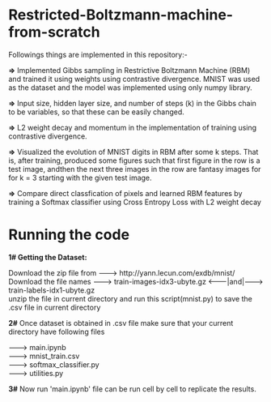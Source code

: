 # Restricted-Boltzmann-machine-from-scratch
Followings things are implemented in this repository:-

<p><b>=></b> Implemented Gibbs sampling in Restrictive Boltzmann Machine (RBM) and trained it using
weights using contrastive divergence. MNIST was used as the dataset and the model was implemented using only numpy library.</p>
<p><b>=></b> Input size, hidden layer size, and number of steps (k) in the Gibbs chain to be variables, so that these can be easily changed.</p>
<p><b>=></b> L2 weight decay and momentum in the implementation of training using contrastive divergence.</p>
<p><b>=></b> Visualized the evolution of MNIST digits in RBM after some k steps. That is, after training, produced some figures such that first figure in the row is a test image, andthen the next three images in the row are fantasy images for for k = 3 starting with the given test image.</p>
<p><b>=></b> Compare direct classfication of pixels and learned RBM features by training a Softmax classifier using Cross Entropy Loss with L2 weight decay</b>

# Running the code

<b>1# Getting the Dataset:</b>


<p>Download the zip file from  --->    http://yann.lecun.com/exdb/mnist/ <br>
Download the file names  --->  train-images-idx3-ubyte.gz     <---|and|--->       train-labels-idx1-ubyte.gz <br>
unzip the file in current directory and run this script(mnist.py) to save the .csv file in current directory</p>




<p><b>2#</b> Once dataset is obtained in .csv file make sure that your current directory have following files 

   ---> main.ipynb<br>
   ---> mnist_train.csv<br>
   ---> softmax_classifier.py<br>
   ---> utilities.py
 </p>   
   
<p><b>3#</b> Now run 'main.ipynb' file can be run cell by cell to replicate the results.</p>
   
   
  

